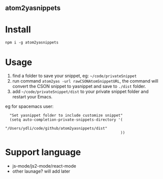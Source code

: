 atom2yasnippets
-----------

# Install
`npm i -g atom2yasnippets`

# Usage
1. find a folder to save your snippet, eg: `~/code/privateSnippet`
2. run command `atom2yas -url rawCSONAtomSnippetURL`, the command will convert the CSON snippet to yasnippet and save to `./dist` folder.
3. add `~/code/privateSnippet/dist` to your private snippet folder and restart your Emacs.

eg for spacemacs user: 

```
  "Set yasnippet folder to include customize snippet"
  (setq auto-completion-private-snippets-directory '(
                                                    "/Users/ydli/code/github/atom2yasnippets/dist"
                                                    ))
```

# Support language
- js-mode/js2-mode/react-mode
- other launage? will add later 
